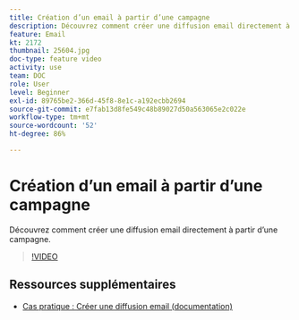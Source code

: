 ```yaml
---
title: Création d’un email à partir d’une campagne
description: Découvrez comment créer une diffusion email directement à partir d’une campagne.
feature: Email
kt: 2172
thumbnail: 25604.jpg
doc-type: feature video
activity: use
team: DOC
role: User
level: Beginner
exl-id: 89765be2-366d-45f8-8e1c-a192ecbb2694
source-git-commit: e7fab13d8fe549c48b89027d50a563065e2c022e
workflow-type: tm+mt
source-wordcount: '52'
ht-degree: 86%

---
```


# Création d’un email à partir d’une campagne

Découvrez comment créer une diffusion email directement à partir d’une campagne.

>[!VIDEO](https://video.tv.adobe.com/v/25604?quality=12)

## Ressources supplémentaires

* [Cas pratique : Créer une diffusion email (documentation)](https://experienceleague.adobe.com/docs/campaign-classic/using/designing-content/editing-html-content/use-case--creating-an-email-delivery.html?lang=fr)
